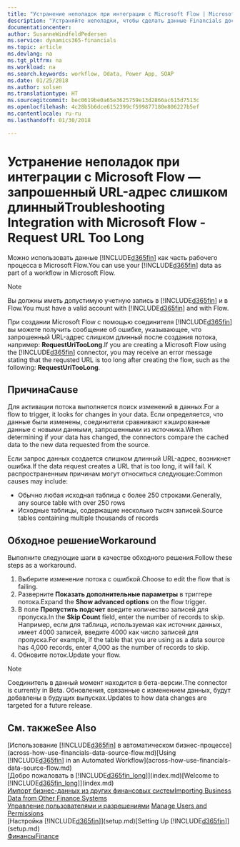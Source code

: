 ```yaml
---
title: "Устранение неполадок при интеграции с Microsoft Flow | Microsoft Docs"
description: "Устраняйте неполадки, чтобы сделать данные Financials доступными в качестве источника данных и указать URL-адрес OData ваших веб-служб для создания автоматического бизнес-процесса."
documentationcenter: 
author: SusanneWindfeldPedersen
ms.service: dynamics365-financials
ms.topic: article
ms.devlang: na
ms.tgt_pltfrm: na
ms.workload: na
ms.search.keywords: workflow, Odata, Power App, SOAP
ms.date: 01/25/2018
ms.author: solsen
ms.translationtype: HT
ms.sourcegitcommit: bec0619be0a65e3625759e13d2866ac615d7513c
ms.openlocfilehash: 4c28b5b6dce6152399cf599877180e806227b5ef
ms.contentlocale: ru-ru
ms.lasthandoff: 01/30/2018

---
```

# <a name="troubleshooting-integration-with-microsoft-flow---request-url-too-long"></a><span data-ttu-id="74bfb-103">Устранение неполадок при интеграции с Microsoft Flow — запрошенный URL-адрес слишком длинный</span><span class="sxs-lookup"><span data-stu-id="74bfb-103">Troubleshooting Integration with Microsoft Flow - Request URL Too Long</span></span>
<span data-ttu-id="74bfb-104">Можно использовать данные [!INCLUDE[d365fin](includes/d365fin_md.md)] как часть рабочего процесса в Microsoft Flow.</span><span class="sxs-lookup"><span data-stu-id="74bfb-104">You can use your [!INCLUDE[d365fin](includes/d365fin_md.md)] data as part of a workflow in Microsoft Flow.</span></span>  

> [!NOTE]  
>   <span data-ttu-id="74bfb-105">Вы должны иметь допустимую учетную запись в [!INCLUDE[d365fin](includes/d365fin_md.md)] и в Flow.</span><span class="sxs-lookup"><span data-stu-id="74bfb-105">You must have a valid account with [!INCLUDE[d365fin](includes/d365fin_md.md)] and with Flow.</span></span>  

<span data-ttu-id="74bfb-106">При создании Microsoft Flow с помощью соединителя [!INCLUDE[d365fin](includes/d365fin_md.md)] вы можете получить сообщение об ошибке, указывающее, что запрошенный URL-адрес слишком длинный после создания потока, например: **RequestUriTooLong**.</span><span class="sxs-lookup"><span data-stu-id="74bfb-106">If you are creating a Microsoft Flow using the [!INCLUDE[d365fin](includes/d365fin_md.md)] connector, you may receive an error message stating that the requsted URL is too long after creating the flow, such as the following: **RequestUriTooLong**.</span></span>

## <a name="cause"></a><span data-ttu-id="74bfb-107">Причина</span><span class="sxs-lookup"><span data-stu-id="74bfb-107">Cause</span></span>
<span data-ttu-id="74bfb-108">Для активации потока выполняется поиск изменений в данных.</span><span class="sxs-lookup"><span data-stu-id="74bfb-108">For a flow to trigger, it looks for changes in your data.</span></span> <span data-ttu-id="74bfb-109">Если определяется, что данные были изменены, соединители сравнивают кэшированные данные с новыми данными, запрошенными из источника.</span><span class="sxs-lookup"><span data-stu-id="74bfb-109">When determining if your data has changed, the connectors compare the cached data to the new data requested from the source.</span></span>  

<span data-ttu-id="74bfb-110">Если запрос данных создается слишком длинный URL-адрес, возникнет ошибка.</span><span class="sxs-lookup"><span data-stu-id="74bfb-110">If the data request creates a URL that is too long, it will fail.</span></span> <span data-ttu-id="74bfb-111">К распространенным причинам могут относиться следующие:</span><span class="sxs-lookup"><span data-stu-id="74bfb-111">Common causes may include:</span></span>
- <span data-ttu-id="74bfb-112">Обычно любая исходная таблица с более 250 строками.</span><span class="sxs-lookup"><span data-stu-id="74bfb-112">Generally, any source table with over 250 rows</span></span>
- <span data-ttu-id="74bfb-113">Исходные таблицы, содержащие несколько тысяч записей.</span><span class="sxs-lookup"><span data-stu-id="74bfb-113">Source tables containing multiple thousands of records</span></span>

## <a name="workaround"></a><span data-ttu-id="74bfb-114">Обходное решение</span><span class="sxs-lookup"><span data-stu-id="74bfb-114">Workaround</span></span>
<span data-ttu-id="74bfb-115">Выполните следующие шаги в качестве обходного решения.</span><span class="sxs-lookup"><span data-stu-id="74bfb-115">Follow these steps as a workaround.</span></span>
1. <span data-ttu-id="74bfb-116">Выберите изменение потока с ошибкой.</span><span class="sxs-lookup"><span data-stu-id="74bfb-116">Choose to edit the flow that is failing.</span></span>
2. <span data-ttu-id="74bfb-117">Разверните **Показать дополнительные параметры** в триггере потока.</span><span class="sxs-lookup"><span data-stu-id="74bfb-117">Expand the **Show advanced options** on the flow trigger.</span></span>
3. <span data-ttu-id="74bfb-118">В поле **Пропустить подсчет** введите количество записей для пропуска.</span><span class="sxs-lookup"><span data-stu-id="74bfb-118">In the **Skip Count** field, enter the number of records to skip.</span></span>  
<span data-ttu-id="74bfb-119">Например, если для таблица, используемая как источник данных, имеет 4000 записей, введите 4000 как число записей для пропуска.</span><span class="sxs-lookup"><span data-stu-id="74bfb-119">For example, if the table that you are using as a data source has 4,000 records, enter 4,000 as the number of records to skip.</span></span>
4. <span data-ttu-id="74bfb-120">Обновите поток.</span><span class="sxs-lookup"><span data-stu-id="74bfb-120">Update your flow.</span></span>

> [!NOTE]  
> <span data-ttu-id="74bfb-121">Соединитель в данный момент находится в бета-версии.</span><span class="sxs-lookup"><span data-stu-id="74bfb-121">The connector is currently in Beta.</span></span> <span data-ttu-id="74bfb-122">Обновления, связанные с изменением данных, будут добавлены в будущих выпусках.</span><span class="sxs-lookup"><span data-stu-id="74bfb-122">Updates to how data changes are targeted for a future release.</span></span>


## <a name="see-also"></a><span data-ttu-id="74bfb-123">См. также</span><span class="sxs-lookup"><span data-stu-id="74bfb-123">See Also</span></span>
<span data-ttu-id="74bfb-124">[Использование [!INCLUDE[d365fin](includes/d365fin_md.md)] в автоматическом бизнес-процессе](across-how-use-financials-data-source-flow.md)</span><span class="sxs-lookup"><span data-stu-id="74bfb-124">[Using [!INCLUDE[d365fin](includes/d365fin_md.md)] in an Automated Workflow](across-how-use-financials-data-source-flow.md)</span></span>  
<span data-ttu-id="74bfb-125">[Добро пожаловать в [!INCLUDE[d365fin_long](includes/d365fin_long_md.md)]](index.md)</span><span class="sxs-lookup"><span data-stu-id="74bfb-125">[Welcome to [!INCLUDE[d365fin_long](includes/d365fin_long_md.md)]](index.md)</span></span>  
[<span data-ttu-id="74bfb-126">Импорт бизнес-данных из других финансовых систем</span><span class="sxs-lookup"><span data-stu-id="74bfb-126">Importing Business Data from Other Finance Systems</span></span>](upload-data.md)  
<span data-ttu-id="74bfb-127">[Управление пользователями и разрешениями](ui-how-users-permissions.md)  </span><span class="sxs-lookup"><span data-stu-id="74bfb-127">[Manage Users and Permissions](ui-how-users-permissions.md)  </span></span>  
<span data-ttu-id="74bfb-128">[Настройка [!INCLUDE[d365fin](includes/d365fin_md.md)]](setup.md)</span><span class="sxs-lookup"><span data-stu-id="74bfb-128">[Setting Up [!INCLUDE[d365fin](includes/d365fin_md.md)]](setup.md)</span></span>  
[<span data-ttu-id="74bfb-129">Финансы</span><span class="sxs-lookup"><span data-stu-id="74bfb-129">Finance</span></span>](finance.md)  

